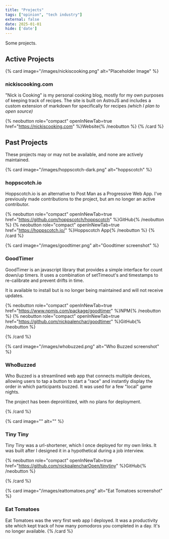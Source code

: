 ```yaml
---
title: "Projects"
tags: ["opinion", "tech industry"]
external: false
date: 2025-01-01
hide: ['date']
---
```


Some projects.

## Active Projects

{% card image="/images/nickiscooking.png" alt="Placeholder Image" %}
### nickiscooking.com
"Nick is Cooking" is my personal cooking blog, mostly for my own purposes of keeping track of recipes. The site is built on AstroJS and includes a custom extension of markdown for specifically for recipes _(which I plan to open source)_

{% neobutton role="compact" openInNewTab=true href="https://nickiscooking.com" %}Website{% /neobutton %}
{% /card %}


## Past Projects

These projects may or may not be available, and none are actively maintained.

{% card image="/images/hoppscotch-dark.png" alt="hoppscotch" %}
### hoppscotch.io

Hoppscotch.io is an alternative to Post Man as a Progressive Web App. I've previously made contributions to the project, but am no longer an active contributor.

{% neobutton role="compact" openInNewTab=true href="https://github.com/hoppscotch/hoppscotch" %}GitHub{% /neobutton %}
{% neobutton role="compact" openInNewTab=true href="https://hoppscotch.io/" %}Hoppscotch App{% /neobutton %}
{% /card %}

{% card image="/images/goodtimer.png" alt="Goodtimer screenshot" %}
### GoodTimer

GoodTimer is an javascript library that provides a simple interface for count down/up timers. It uses a combination of setTimeout's and timestamps to re-calibrate and prevent drifts in time.

It is available to install but is no longer being maintained and will not receive updates.

{% neobutton role="compact" openInNewTab=true href="https://www.npmjs.com/package/goodtimer" %}NPM{% /neobutton %} {% neobutton role="compact" openInNewTab=true href="https://github.com/nickpalenchar/goodtimer" %}GitHub{% /neobutton %}

{% /card %}

{% card image="/images/whobuzzed.png" alt="Who Buzzed screenshot" %}

### WhoBuzzed
Who Buzzed is a streamlined web app that connects multiple devices, allowing users to tap a button to start a "race" and instantly display the order in which participants buzzed. It was used for a few "local" game nights.

The project has been deproiritized, with no plans for deployment.

{% /card %}

{% card image="" alt="" %}
### Tiny Tiny

Tiny Tiny was a url-shortener, which I once deployed for my own links. It was built after I designed it in a hypothetical during a job interview.

{% neobutton role="compact" openInNewTab=true href="https://github.com/nickpalencharOpen/tinytiny" %}GitHub{% /neobutton %}

{% /card %}

{% card image="/images/eattomatoes.png" alt="Eat Tomatoes screenshot" %}
### Eat Tomatoes

Eat Tomatoes was the very first web app I deployed. It was a productivity site which kept track of how many pomodoros you completed in a day. It's no longer available.
{% /card %}
